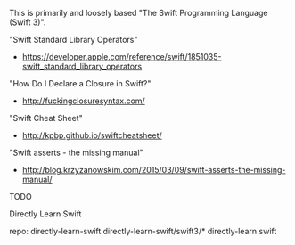 This is primarily and loosely based "The Swift Programming Language (Swift 3)".








"Swift Standard Library Operators"
- https://developer.apple.com/reference/swift/1851035-swift_standard_library_operators



"How Do I Declare a Closure in Swift?"
- http://fuckingclosuresyntax.com/


"Swift Cheat Sheet"
- http://kpbp.github.io/swiftcheatsheet/




"Swift asserts - the missing manual"
- http://blog.krzyzanowskim.com/2015/03/09/swift-asserts-the-missing-manual/











TODO



Directly Learn Swift

repo: directly-learn-swift
directly-learn-swift/swift3/*
directly-learn.swift

